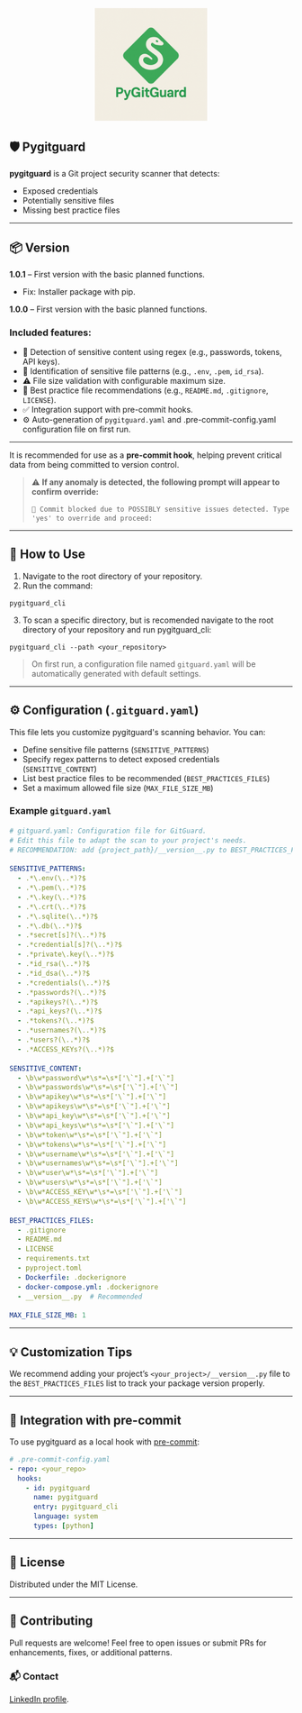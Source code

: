 <p align="center">
  <img src="docs/pygitguard.png" alt="AWS Services" width="200"/>
</p>

## 🛡️ Pygitguard

**pygitguard** is a Git project security scanner that detects:

- Exposed credentials  
- Potentially sensitive files  
- Missing best practice files  

---

## 📦 Version

**1.0.1** – First version with the basic planned functions.
  - Fix: Installer package with pip.

**1.0.0** – First version with the basic planned functions.

### Included features:

- 🚫 Detection of sensitive content using regex (e.g., passwords, tokens, API keys).
- 🧾 Identification of sensitive file patterns (e.g., `.env`, `.pem`, `id_rsa`).
- ⚠️ File size validation with configurable maximum size.
- 📄 Best practice file recommendations (e.g., `README.md`, `.gitignore`, `LICENSE`).
- ✅ Integration support with pre-commit hooks.
- ⚙️ Auto-generation of `pygitguard.yaml` and .pre-commit-config.yaml configuration file on first run.

---

It is recommended for use as a **pre-commit hook**, helping prevent critical data from being committed to version control.

> ⚠️ **If any anomaly is detected, the following prompt will appear to confirm override:**
>
> ```
> 🛑 Commit blocked due to POSSIBLY sensitive issues detected. Type 'yes' to override and proceed:
> ```

---

## 🚀 How to Use

1. Navigate to the root directory of your repository.  
2. Run the command:

```
pygitguard_cli
```

3. To scan a specific directory, but is recomended navigate to the root directory of your repository and run pygitguard_cli:

```
pygitguard_cli --path <your_repository>
```

> On first run, a configuration file named `gitguard.yaml` will be automatically generated with default settings.

---

## ⚙️ Configuration (`.gitguard.yaml`)

This file lets you customize pygitguard's scanning behavior. You can:

- Define sensitive file patterns (`SENSITIVE_PATTERNS`)
- Specify regex patterns to detect exposed credentials (`SENSITIVE_CONTENT`)
- List best practice files to be recommended (`BEST_PRACTICES_FILES`)
- Set a maximum allowed file size (`MAX_FILE_SIZE_MB`)

### Example `gitguard.yaml`

```yaml
# gitguard.yaml: Configuration file for GitGuard.
# Edit this file to adapt the scan to your project's needs.
# RECOMMENDATION: add {project_path}/__version__.py to BEST_PRACTICES_FILES

SENSITIVE_PATTERNS:
  - .*\.env(\..*)?$
  - .*\.pem(\..*)?$
  - .*\.key(\..*)?$
  - .*\.crt(\..*)?$
  - .*\.sqlite(\..*)?$
  - .*\.db(\..*)?$
  - .*secret[s]?(\..*)?$
  - .*credential[s]?(\..*)?$
  - .*private\.key(\..*)?$
  - .*id_rsa(\..*)?$
  - .*id_dsa(\..*)?$
  - .*credentials(\..*)?$
  - .*passwords?(\..*)?$
  - .*apikeys?(\..*)?$
  - .*api_keys?(\..*)?$
  - .*tokens?(\..*)?$
  - .*usernames?(\..*)?$
  - .*users?(\..*)?$
  - .*ACCESS_KEYs?(\..*)?$

SENSITIVE_CONTENT:
  - \b\w*password\w*\s*=\s*['\`"].+['\`"]
  - \b\w*passwords\w*\s*=\s*['\`"].+['\`"]
  - \b\w*apikey\w*\s*=\s*['\`"].+['\`"]
  - \b\w*apikeys\w*\s*=\s*['\`"].+['\`"]
  - \b\w*api_key\w*\s*=\s*['\`"].+['\`"]
  - \b\w*api_keys\w*\s*=\s*['\`"].+['\`"]
  - \b\w*token\w*\s*=\s*['\`"].+['\`"]
  - \b\w*tokens\w*\s*=\s*['\`"].+['\`"]
  - \b\w*username\w*\s*=\s*['\`"].+['\`"]
  - \b\w*usernames\w*\s*=\s*['\`"].+['\`"]
  - \b\w*user\w*\s*=\s*['\`"].+['\`"]
  - \b\w*users\w*\s*=\s*['\`"].+['\`"]
  - \b\w*ACCESS_KEY\w*\s*=\s*['\`"].+['\`"]
  - \b\w*ACCESS_KEYS\w*\s*=\s*['\`"].+['\`"]

BEST_PRACTICES_FILES:
  - .gitignore
  - README.md
  - LICENSE
  - requirements.txt
  - pyproject.toml
  - Dockerfile: .dockerignore
  - docker-compose.yml: .dockerignore
  - __version__.py  # Recommended

MAX_FILE_SIZE_MB: 1
```

---

## 💡 Customization Tips

We recommend adding your project’s `<your_project>/__version__.py` file to the `BEST_PRACTICES_FILES` list to track your package version properly.

---

## 🔧 Integration with pre-commit

To use pygitguard as a local hook with [pre-commit](https://pre-commit.com):

```yaml
# .pre-commit-config.yaml
- repo: <your_repo>
  hooks:
    - id: pygitguard
      name: pygitguard
      entry: pygitguard_cli
      language: system
      types: [python]
```

---

## 📄 License

Distributed under the MIT License.

---

## 🤝 Contributing

Pull requests are welcome! Feel free to open issues or submit PRs for enhancements, fixes, or additional patterns.

### 📬 Contact
[LinkedIn profile](https://www.linkedin.com/in/diogosilvaf/).